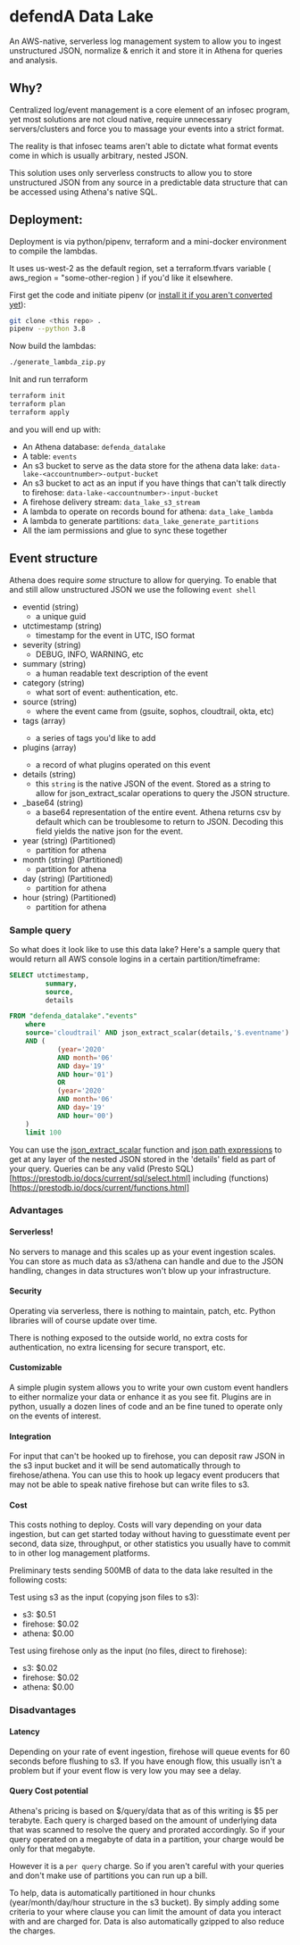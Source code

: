 # defendA Data Lake
An AWS-native, serverless log management system to allow you to ingest unstructured JSON, normalize & enrich it and store it in Athena for queries and analysis.

## Why?
Centralized log/event management is a core element of an infosec program, yet most solutions are not cloud native, require unnecessary servers/clusters and force you to massage your events into a strict format.

The reality is that infosec teams aren't able to dictate what format events come in which is usually arbitrary, nested JSON.

This solution uses only serverless constructs to allow you to store unstructured JSON from any source in a predictable data structure that can be accessed using Athena's native SQL.

## Deployment:

Deployment is via python/pipenv, terraform and a mini-docker environment to compile the lambdas.

It uses us-west-2 as the default region, set a terraform.tfvars variable ( aws_region = "some-other-region ) if you'd like it elsewhere.


First get the code and initiate pipenv (or [install it if you aren't converted yet](https://pipenv.pypa.io/en/latest/install/)):

```bash
git clone <this repo> .
pipenv --python 3.8
```

Now build the lambdas:

```bash
./generate_lambda_zip.py
```

Init and run terraform
```bash
terraform init
terraform plan
terraform apply
```
and you will end up with:

- An Athena database: `defenda_datalake`
- A table: `events`
- An s3 bucket to serve as the data store for the athena data lake: `data-lake-<accountnumber>-output-bucket`
- An s3 bucket to act as an input if you have things that can't talk directly to firehose: `data-lake-<accountnumber>-input-bucket`
- A firehose delivery stream: `data_lake_s3_stream`
- A lambda to operate on records bound for athena: `data_lake_lambda`
- A lambda to generate partitions: `data_lake_generate_partitions`
- All the iam permissions and glue to sync these together

## Event structure
Athena does require *some* structure to allow for querying. To enable that and still allow unstructured JSON we use the following `event shell`

- eventid (string)
    - a unique guid
- utctimestamp (string)
    - timestamp for the event in UTC, ISO format
- severity (string)
    - DEBUG, INFO, WARNING, etc
- summary (string)
    - a human readable text description of the event
- category (string)
    - what sort of event: authentication, etc.
- source (string)
    - where the event came from (gsuite, sophos, cloudtrail, okta, etc)
- tags (array<string>)
    - a series of tags you'd like to add
- plugins (array<string>)
    - a record of what plugins operated on this event
- details (string)
    - this `string` is the native JSON of the event. Stored as a string to allow for json_extract_scalar operations to query the JSON structure.
- _base64 (string)
    - a base64 representation of the entire event. Athena returns csv by default which can be troublesome to return to JSON. Decoding this field yields the native json for the event.
- year (string) (Partitioned)
    - partition for athena
- month (string) (Partitioned)
    - partition for athena
- day (string) (Partitioned)
    - partition for athena
- hour (string) (Partitioned)
    - partition for athena

### Sample query
So what does it look like to use this data lake? Here's a sample query that would return all AWS console logins in a certain partition/timeframe:

```sql
SELECT utctimestamp,
         summary,
         source,
         details

FROM "defenda_datalake"."events"
    where
    source='cloudtrail' AND json_extract_scalar(details,'$.eventname') = 'ConsoleLogin'
    AND (
            (year='2020'
            AND month='06'
            AND day='19'
            AND hour='01')
            OR
            (year='2020'
            AND month='06'
            AND day='19'
            AND hour='00')
    )
    limit 100
```

You can use the [json_extract_scalar](https://prestodb.io/docs/current/functions/json.html) function and [json path expressions](https://goessner.net/articles/JsonPath/index.html#e2) to get at any layer of the nested JSON stored in the 'details' field as part of your query.
Queries can be any valid (Presto SQL)[https://prestodb.io/docs/current/sql/select.html] including (functions)[https://prestodb.io/docs/current/functions.html]

### Advantages

#### Serverless!
No servers to manage and this scales up as your event ingestion scales. You can store as much data as s3/athena can handle and due to the JSON handling, changes in data structures won't blow up your infrastructure.

#### Security
Operating via serverless, there is nothing to maintain, patch, etc. Python libraries will of course update over time.

There is nothing exposed to the outside world, no extra costs for authentication, no extra licensing for secure transport, etc.

#### Customizable
A simple plugin system allows you to write your own custom event handlers to either normalize your data or enhance it as you see fit. Plugins are in python, usually a dozen lines of code and an be fine tuned to operate only on the events of interest.

#### Integration
For input that can't be hooked up to firehose, you can deposit raw JSON in the s3 input bucket and it will be send automatically through to firehose/athena. You can use this to hook up legacy event producers that may not be able to speak native firehose but can write files to s3.

#### Cost
This costs nothing to deploy. Costs will vary depending on your data ingestion, but can get started today without having to guesstimate event per second, data size, throughput, or other statistics you usually have to commit to in other log management platforms.

Preliminary tests sending 500MB of data to the data lake resulted in the following costs:

Test using s3 as the input (copying json files to s3):
 - s3: $0.51
 - firehose: $0.02
 - athena: $0.00

Test using firehose only as the input (no files, direct to firehose):
 - s3: $0.02
 - firehose: $0.02
 - athena: $0.00


### Disadvantages

#### Latency
Depending on your rate of event ingestion, firehose will queue events for 60 seconds before flushing to s3. If you have enough flow, this usually isn't a problem but if your event flow is very low you may see a delay.

#### Query Cost potential

Athena's pricing is based on $/query/data that as of this writing is $5 per terabyte. Each query is charged based on the amount of underlying data that was scanned to resolve the query and prorated accordingly. So if your query operated on a megabyte of data in a partition, your charge would be only for that megabyte.

However it is a `per query` charge. So if you aren't careful with your queries and don't make use of partitions you can run up a bill.

To help, data is automatically partitioned in hour chunks (year/month/day/hour structure in the s3 bucket). By simply adding some criteria to your where clause you can limit the amount of data you interact with and are charged for. Data is also automatically gzipped to also reduce the charges.